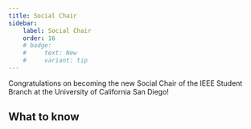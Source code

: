 ```yaml
---
title: Social Chair
sidebar:
    label: Social Chair
    order: 16
    # badge:
    #     text: New
    #     variant: tip
---
```


Congratulations on becoming the new Social Chair of the IEEE Student Branch at the University of California San Diego!

## What to know
